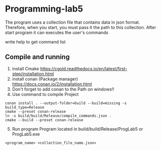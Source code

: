 # Programming-lab5

The program uses a collection file that contains data in json format. Therefore, when you start, you must pass it the path to this collection.
After start program it can executes the user's commands

write help to get command list

## Compile and running
1. install Cmake
https://cgold.readthedocs.io/en/latest/first-step/installation.html
2. install conan (Package manager)
https://docs.conan.io/2/installation.html
3. Don't forget to add conan to the Path on windows!!
4. Use command to compile Project
``` 
conan install . --output-folder=build --build=missing -s build_type=Release
cmake --preset conan-release
ln -s build/build/Release/compile_commands.json .
cmake --build --preset conan-release
```
5. Run program
Program located in build/build/Release/ProgLab5 or ProgLab5.exe
```
<program_name> <collection_file_name.json>
```
